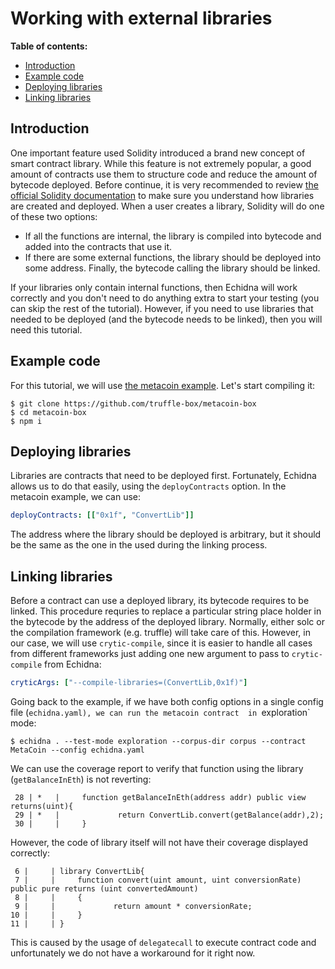 # Working with external libraries

**Table of contents:**

- [Introduction](#introduction)
- [Example code](#example-code)
- [Deploying libraries](#deploying-libraries)
- [Linking libraries](#linking-libraries)

## Introduction

One important feature used Solidity introduced a brand new concept of smart contract library. While this feature is not extremely popular, a good amount of contracts use them to structure code and reduce the amount of bytecode deployed.
Before continue, it is very recommended to review [the official Solidity documentation](https://docs.soliditylang.org/en/v0.8.19/contracts.html#libraries) to make sure
you understand how libraries are created and deployed. When a user creates a library, Solidity will do one of these two options:

- If all the functions are internal, the library is compiled into bytecode and added into the contracts that use it.
- If there are some external functions, the library should be deployed into some address. Finally, the bytecode calling the library should be linked.

If your libraries only contain internal functions, then Echidna will work correctly and you don't need to do anything extra to start your testing (you can skip the rest of the tutorial).
However, if you need to use libraries that needed to be deployed (and the bytecode needs to be linked), then you will need this tutorial.

## Example code

For this tutorial, we will use [the metacoin example](https://github.com/truffle-box/metacoin-box). Let's start compiling it:

```
$ git clone https://github.com/truffle-box/metacoin-box
$ cd metacoin-box
$ npm i
```

## Deploying libraries

Libraries are contracts that need to be deployed first. Fortunately, Echidna allows us to do that easily, using the `deployContracts` option. In the metacoin example, we can use:

```yaml
deployContracts: [["0x1f", "ConvertLib"]]
```

The address where the library should be deployed is arbitrary, but it should be the same as the one in the used during the linking process.

## Linking libraries

Before a contract can use a deployed library, its bytecode requires to be linked. This procedure requries to replace a particular string place holder
in the bytecode by the address of the deployed library. Normally, either solc or the compilation framework (e.g. truffle) will take care of this.
However, in our case, we will use `crytic-compile`, since it is easier to handle all cases from different frameworks just adding one new argument
to pass to `crytic-compile` from Echidna:

```yaml
cryticArgs: ["--compile-libraries=(ConvertLib,0x1f)"]
```

Going back to the example, if we have both config options in a single config file (`echidna.yaml), we can run the metacoin contract 
in `exploration` mode:

```
$ echidna . --test-mode exploration --corpus-dir corpus --contract MetaCoin --config echidna.yaml
```

We can use the coverage report to verify that function using the library (`getBalanceInEth`) is not reverting:

```
 28 | *   |     function getBalanceInEth(address addr) public view returns(uint){
 29 | *   |             return ConvertLib.convert(getBalance(addr),2);
 30 |     |     }
```

However, the code of library itself will not have their coverage displayed correctly:

```
 6 |     | library ConvertLib{
 7 |     |     function convert(uint amount, uint conversionRate) public pure returns (uint convertedAmount)
 8 |     |     {
 9 |     |             return amount * conversionRate;
10 |     |     }
11 |     | }
```

This is caused by the usage of `delegatecall` to execute contract code and unfortunately we do not have a workaround for it right now.
